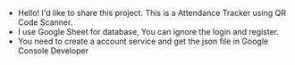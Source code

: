 - Hello! I'd like to share this project. This is a Attendance Tracker using QR Code Scanner.
- I use Google Sheet for database, You can ignore the login and register.
- You need to create a account service and get the json file in Google Console Developer
